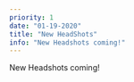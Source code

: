 ```yaml
---
priority: 1
date: "01-19-2020"
title: "New HeadShots"
info: "New Headshots coming!"
---
```


New Headshots coming!

